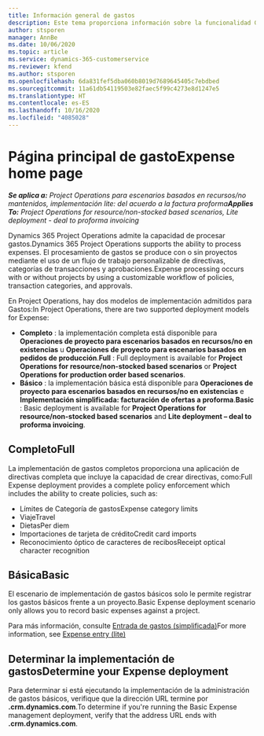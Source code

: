 ```yaml
---
title: Información general de gastos
description: Este tema proporciona información sobre la funcionalidad Gastos en Project Operations.
author: stsporen
manager: AnnBe
ms.date: 10/06/2020
ms.topic: article
ms.service: dynamics-365-customerservice
ms.reviewer: kfend
ms.author: stsporen
ms.openlocfilehash: 6da831fef5dba060b8019d7689645405c7ebdbed
ms.sourcegitcommit: 11a61db54119503e82faec5f99c4273e8d1247e5
ms.translationtype: HT
ms.contentlocale: es-ES
ms.lasthandoff: 10/16/2020
ms.locfileid: "4085028"
---
```

# <a name="expense-home-page"></a><span data-ttu-id="f88db-103">Página principal de gasto</span><span class="sxs-lookup"><span data-stu-id="f88db-103">Expense home page</span></span>

<span data-ttu-id="f88db-104">_**Se aplica a:** Project Operations para escenarios basados en recursos/no mantenidos, implementación lite: del acuerdo a la factura proforma_</span><span class="sxs-lookup"><span data-stu-id="f88db-104">_**Applies To:** Project Operations for resource/non-stocked based scenarios, Lite deployment - deal to proforma invoicing_</span></span>


<span data-ttu-id="f88db-105">Dynamics 365 Project Operations admite la capacidad de procesar gastos.</span><span class="sxs-lookup"><span data-stu-id="f88db-105">Dynamics 365 Project Operations supports the ability to process expenses.</span></span> <span data-ttu-id="f88db-106">El procesamiento de gastos se produce con o sin proyectos mediante el uso de un flujo de trabajo personalizable de directivas, categorías de transacciones y aprobaciones.</span><span class="sxs-lookup"><span data-stu-id="f88db-106">Expense processing occurs with or without projects by using a customizable workflow of policies, transaction categories, and approvals.</span></span>

<span data-ttu-id="f88db-107">En Project Operations, hay dos modelos de implementación admitidos para Gastos:</span><span class="sxs-lookup"><span data-stu-id="f88db-107">In Project Operations, there are two supported deployment models for Expense:</span></span> 

- <span data-ttu-id="f88db-108">**Completo** : la implementación completa está disponible para **Operaciones de proyecto para escenarios basados en recursos/no en existencias** u **Operaciones de proyecto para escenarios basados en pedidos de producción**.</span><span class="sxs-lookup"><span data-stu-id="f88db-108">**Full** : Full deployment is available for **Project Operations for resource/non-stocked based scenarios** or **Project Operations for production order based scenarios**.</span></span>
- <span data-ttu-id="f88db-109">**Básico** : la implementación básica está disponible para **Operaciones de proyecto para escenarios basados en recursos/no en existencias** e **Implementación simplificada: facturación de ofertas a proforma**.</span><span class="sxs-lookup"><span data-stu-id="f88db-109">**Basic** : Basic deployment is available for **Project Operations for resource/non-stocked based scenarios** and **Lite deployment – deal to proforma invoicing**.</span></span>

## <a name="full"></a><span data-ttu-id="f88db-110">Completo</span><span class="sxs-lookup"><span data-stu-id="f88db-110">Full</span></span> 
<span data-ttu-id="f88db-111">La implementación de gastos completos proporciona una aplicación de directivas completa que incluye la capacidad de crear directivas, como:</span><span class="sxs-lookup"><span data-stu-id="f88db-111">Full Expense deployment provides a complete policy enforcement which includes the ability to create policies, such as:</span></span>

  - <span data-ttu-id="f88db-112">Límites de Categoría de gastos</span><span class="sxs-lookup"><span data-stu-id="f88db-112">Expense category limits</span></span>
  - <span data-ttu-id="f88db-113">Viaje</span><span class="sxs-lookup"><span data-stu-id="f88db-113">Travel</span></span>
  - <span data-ttu-id="f88db-114">Dietas</span><span class="sxs-lookup"><span data-stu-id="f88db-114">Per diem</span></span>
  - <span data-ttu-id="f88db-115">Importaciones de tarjeta de crédito</span><span class="sxs-lookup"><span data-stu-id="f88db-115">Credit card imports</span></span>
  - <span data-ttu-id="f88db-116">Reconocimiento óptico de caracteres de recibos</span><span class="sxs-lookup"><span data-stu-id="f88db-116">Receipt optical character recognition</span></span>

## <a name="basic"></a><span data-ttu-id="f88db-117">Básica</span><span class="sxs-lookup"><span data-stu-id="f88db-117">Basic</span></span> 
<span data-ttu-id="f88db-118">El escenario de implementación de gastos básicos solo le permite registrar los gastos básicos frente a un proyecto.</span><span class="sxs-lookup"><span data-stu-id="f88db-118">Basic Expense deployment scenario only allows you to record basic expenses against a project.</span></span> 

<span data-ttu-id="f88db-119">Para más información, consulte [Entrada de gastos (simplificada)](basic-expense.md)</span><span class="sxs-lookup"><span data-stu-id="f88db-119">For more information, see [Expense entry (lite)](basic-expense.md)</span></span>

## <a name="determine-your-expense-deployment"></a><span data-ttu-id="f88db-120">Determinar la implementación de gastos</span><span class="sxs-lookup"><span data-stu-id="f88db-120">Determine your Expense deployment</span></span>
<span data-ttu-id="f88db-121">Para determinar si está ejecutando la implementación de la administración de gastos básicos, verifique que la dirección URL termine por **.crm.dynamics.com**.</span><span class="sxs-lookup"><span data-stu-id="f88db-121">To determine if you're running the Basic Expense management deployment, verify that the address URL ends with **.crm.dynamics.com**.</span></span> 
